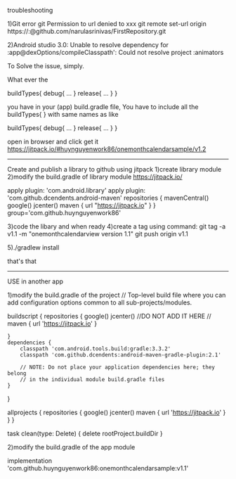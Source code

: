 troubleshooting

1)Git error git Permission to url denied to xxx
git remote set-url origin https://<username>:<password>@github.com/narulasrinivas/FirstRepository.git

2)Android studio 3.0: Unable to resolve dependency for :app@dexOptions/compileClasspath': Could not resolve project :animators




To Solve the issue, simply.

What ever the

buildTypes{
          debug{ ... }
          release{ ... }
    }

you have in your (app) build.gradle file, You have to include all the buildTypes{ } with same names as like

buildTypes{
      debug{ ... }
      release{ ... }
}

open in browser and click get it
https://jitpack.io/#huynguyenwork86/onemonthcalendarsample/v1.2

-----------------------------------------------------------------------------
Create and publish a library to github using jitpack
1)create library module
2)modify the build.gradle of library module
https://jitpack.io/

apply plugin: 'com.android.library'
apply plugin: 'com.github.dcendents.android-maven'
repositories {
    mavenCentral()
    google()
    jcenter()
    maven { url "https://jitpack.io" }
}
group='com.github.huynguyenwork86'


3)code the libary and when ready
4)create a tag using command:
 git tag -a v1.1 -m "onemonthcalendarview version 1.1"
 git push origin v1.1
 
5)./gradlew install

that's that

-----------------------------------------------------------------------------
USE in another app

1)modify the build.gradle of the project
// Top-level build file where you can add configuration options common to all sub-projects/modules.

buildscript {
    repositories {
        google()
        jcenter()
        //DO NOT ADD IT HERE
//        maven { url 'https://jitpack.io' }
        
    }
    dependencies {
        classpath 'com.android.tools.build:gradle:3.3.2'
        classpath 'com.github.dcendents:android-maven-gradle-plugin:2.1'

        // NOTE: Do not place your application dependencies here; they belong
        // in the individual module build.gradle files
    }
}

allprojects {
    repositories {
        google()
        jcenter()
        maven { url 'https://jitpack.io' }
    }
}

task clean(type: Delete) {
    delete rootProject.buildDir
}

2)modify the build.gradle of the app module

implementation 'com.github.huynguyenwork86:onemonthcalendarsample:v1.1'




